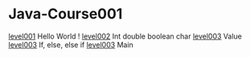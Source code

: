 # Java-Course001
<a href="https://github.com/VDEXSUS/Java-Course001/tree/main/level001" >level001</a> Hello World ! <a>
<a href="https://github.com/VDEXSUS/Java-Course001/tree/main/level002" >level002</a> Int double boolean char
<a href="https://github.com/VDEXSUS/Java-Course001/tree/main/Level003" >level003</a> Value
<a href="https://github.com/VDEXSUS/Java-Course001/tree/main/Level004" >level003</a> If, else, else if
<a href="https://github.com/VDEXSUS/Java-Course001/tree/main/Level005" >level003</a> Main
